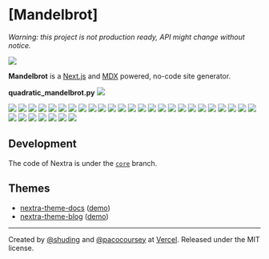 # [Mandelbrot]

_Warning: this project is not production ready, API might change without notice._

[![](https://vercel.com/button)](https://vercel.com/import/git?s=https%3A%2F%2Fgithub.com%2Fshuding%2Fnextra&c=1)

**Mandelbrot** is a [Next.js](https://nextjs.org) and [MDX](https://mdxjs.com) powered, no-code site generator.

**quadratic_mandelbrot.py**
![](quadratic_mandelbrot.png)

![](/public/demo.png)
![](mandelbrot4.png)
![](mandelbrot_bw.png)
![](sine_mandel_1.png)
![](sine_mandel2_10.png)
![](sine_mandel2_12.png)
![](sine_mandel2_1.png)
![](sine_mandel2_2_1.png)
![](sine_mandel2_2_2.png)
![](sine_mandel2_2_3.png)
![](sine_mandel2_2.png)
![](sine_mandel2_3.png)
![](sine_mandel2_4.png)
![](sine_mandel2_5.png)
![](sine_mandel2_6.png)
![](sine_mandel2_7.png)
![](sine_mandel2_8.png)
![](sine_mandel2_9.png)
![](sine_mandel_2.png)
![](sine_mandel2.png)
![](sine_mandel_3.png)
![](sine_mandel4_1.png)
![](sine_mandel4_2.png)
![](sine_mandel4_3.png)
![](sine_mandel4_4.png)
![](sine_mandel4_5.png)
![](sine_mandel4_6.png)
![](sine_mandel6_1.png)
![](sine_mandel6_2.png)
![](sine_mandel6_3.png)
![](sine_mandel6_4.png)
![](sine_mandel6.png)

## Development

The code of Nextra is under the [`core`](https://github.com/shuding/nextra/tree/core) branch.

## Themes

- [nextra-theme-docs](https://github.com/vercel/swr-site) ([demo](https://swr.vercel.app))
- [nextra-theme-blog](https://github.com/shuding/site) ([demo](https://shud.in))

---

Created by [@shuding](https://github.com/shuding) and [@pacocoursey](https://github.com/pacocoursey) at [Vercel](https://vercel.com). Released under the MIT license.

